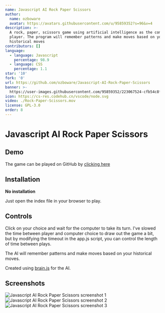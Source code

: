 ```yaml
---
name: Javascript AI Rock Paper Scissors
author:
  name: ozboware
  avatar: https://avatars.githubusercontent.com/u/95859352?s=96&v=4
description: >-
  A rock, paper, scissors game using artificial intelligence as the computer
  player. The program will remember patterns and make moves based on your
  historical moves
contributors: []
language:
  - language: Javascript
    percentage: 98.9
  - language: CSS
    percentage: 1.1
star: '10'
fork: '0'
url: https://github.com/ozboware/Javascript-AI-Rock-Paper-Scissors
banner: >-
  https://user-images.githubusercontent.com/95859352/223067524-cfb54c8f-9bf1-442f-8022-7cf13b766745.png
icon: https://cs-res.codehub.cn/vscode/node.svg
video: ./Rock-Paper-Scissors.mov
license: GPL-3.0
order: 8
---
```


# Javascript AI Rock Paper Scissors

## Demo

The game can be played on GitHub by [clicking here](https://ozboware.github.io/Javascript-AI-Rock-Paper-Scissors/)

## Installation

**No installation**

Just open the index file in your browser to play.

## Controls

Click on your choice and wait for the computer to take its turn. I've slowed the time between player and computer choice to draw out the game a bit, but by modifying the timeout in the app.js script, you can control the length of time between plays.

The AI will remember patterns and make moves based on your historical moves.

Created using [brain.js](https://brain.js.org/) for the AI.

## Screenshots


![Javascript AI Rock Paper Scissors screenshot 1](https://user-images.githubusercontent.com/95859352/223067524-cfb54c8f-9bf1-442f-8022-7cf13b766745.png)
![Javascript AI Rock Paper Scissors screenshot 2](https://user-images.githubusercontent.com/95859352/223067551-d6d6fc2c-6fba-4d6c-9c1e-9be0433758fb.png)
![Javascript AI Rock Paper Scissors screenshot 3](https://user-images.githubusercontent.com/95859352/223067561-a569f858-7413-4038-aaa7-6d5a09e9272e.png)
